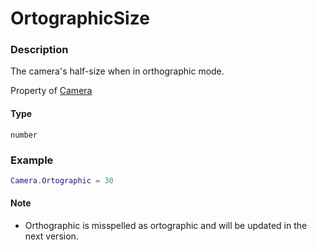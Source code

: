 # OrtographicSize
### Description
The camera's half-size when in orthographic mode.

Property of [Camera](../../)

#### Type
`number`

### Example
```lua
Camera.Ortographic = 30
```
#### Note
- Orthographic is misspelled as ortographic and will be updated in the next version.